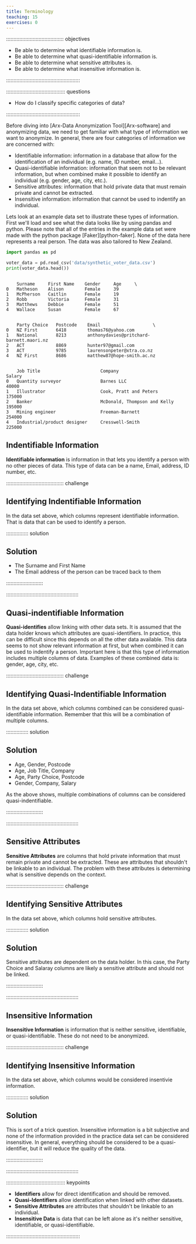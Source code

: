 ```yaml
---
title: Terminology
teaching: 15
exercises: 0
---
```


::::::::::::::::::::::::::::::::::::::: objectives

- Be able to determine what identifiable information is.
- Be able to determine what quasi-identifiable information is.
- Be able to determine what sensitive attributes is.
- Be able to determine what insensitive information is.

::::::::::::::::::::::::::::::::::::::::::::::::::

:::::::::::::::::::::::::::::::::::::::: questions

- How do I classify specific categories of data?

::::::::::::::::::::::::::::::::::::::::::::::::::

Before diving into [Arx-Data Anonymization Tool][Arx-software] and anonymizing data, we need to get familiar with what type of information we want to anonymize. In general, there are four categories of information we are concerned with:

- Identifiable information: information in a database that allow for the identification of an individual (e.g. name, ID number, email...).
- Quasi-identifiable information: information that seem not to be relevant information, but when combined make it possible to identify an individual (e.g. gender, age, city, etc.).
- Sensitive attributes: information that hold private data that must remain private and cannot be extracted.
- Insensitive information: information that cannot be used to indentify an individual.

Lets look at an example data set to illustrate these types of information. First we'll load and see what the data looks like by using pandas and python. Please note that all of the entries in the example data set were made with the python package [Faker][python-faker]. None of the data here represents a real person. The data was also tailored to New Zealand.

```python
import pandas as pd

voter_data = pd.read_csv('data/synthetic_voter_data.csv')
print(voter_data.head())
```

```output

    Surname     First Name    Gender     Age     \
0   Matheson    Alison        Female     39
1   McPherson   Caitlin       Female     19
2   Robb        Victoria      Female     31
3   Matthews    Debbie        Female     51
4   Wallace     Susan         Female     67


    Party Choice   Postcode    Email                    \
0   NZ First       6418        thomas76@yahoo.com	   
1   National       8213        anthonydavies@pritchard-barnett.maori.nz
2   ACT            8869        hunter97@gmail.com	  
3   ACT            9785        laurensonpeter@xtra.co.nz 
4   NZ First       8686        matthew87@hope-smith.ac.nz	


    Job Title                       Company                       Salary
0   Quantity surveyor               Barnes LLC                    40000
1   Illustrator                     Cook, Pratt and Peters        175000
2   Banker                          McDonald, Thompson and Kelly  195000
3   Mining engineer                 Freeman-Barnett               254000
4   Industrial/product designer     Cresswell-Smith               225000
```

## Indentifiable Information

**Identifiable information** is information in that lets you identify a person with no other pieces of data. This type of data can be a name, Email, address, ID number, etc.

:::::::::::::::::::::::::::::::::::::::  challenge

## Identifying Indentifiable Information

In the data set above, which columns represent identifiable information. That is data that can be used to identify a person.

:::::::::::::::  solution

## Solution

- The Surname and First Name
- The Email address of the person can be traced back to them

:::::::::::::::::::::::::

:::::::::::::::::::::::::::::::::::::::::::::::::

## Quasi-indentifiable Information

**Quasi-identifies** allow linking with other data sets. It is assumed that the data holder knows which attributes are quasi-identifiers. In practice, this can be difficult since this depends on all the other data available. This data seems to not show relevant information at first, but when combined it can be used to indentify a person. Important here is that this type of information includes multiple columns of data. Examples of these combined data is: gender, age, city, etc.

:::::::::::::::::::::::::::::::::::::::  challenge

## Identifying Quasi-Indentifiable Information

In the data set above, which columns combined can be considered quasi-identifiable information. Remember that this will be a combination of multiple columns.

:::::::::::::::  solution

## Solution

- Age, Gender, Postcode
- Age, Job Title, Company
- Age, Party Choice, Postcode
- Gender, Company, Salary

As the above shows, multiple combinations of columns can be considered quasi-indentifiable.

:::::::::::::::::::::::::

:::::::::::::::::::::::::::::::::::::::::::::::::

## Sensitive Attributes

**Sensitive Attributes** are columns that hold private information that must remain private and cannot be extracted. These are attributes that shouldn't be linkable to an individual. The problem with these attributes is determining what is sensitive depends on the context.

:::::::::::::::::::::::::::::::::::::::  challenge

## Identifying Sensitive Attributes

In the data set above, which columns hold sensitive attributes.

:::::::::::::::  solution

## Solution

Sensitive attributes are dependent on the data holder. In this case, the Party Choice and Salaray columns are likely a sensitive attribute and should not be linked. 

:::::::::::::::::::::::::

:::::::::::::::::::::::::::::::::::::::::::::::::

## Insensitive Information

**Insensitive Information** is information that is neither sensitive, identifiable, or quasi-identifiable. These do not need to be anonymized.

:::::::::::::::::::::::::::::::::::::::  challenge

## Identifying Insensitive Information

In the data set above, which columns would be considered insentivie information.

:::::::::::::::  solution

## Solution

This is sort of a trick question. Insensitive information is a bit subjective and none of the information provided in the practice data set can be considered insensitive. In general, everything should be considered to be a quasi-identifier, but it will reduce the quality of the data.

:::::::::::::::::::::::::

:::::::::::::::::::::::::::::::::::::::::::::::::

:::::::::::::::::::::::::::::::::::::::: keypoints

- **Identifiers** allow for direct identification and should be removed.
- **Quasi-Identifiers** allow identification when linked with other datasets.
- **Sensitive Attributes** are attributes that shouldn't be linkable to an individual.
- **Insensitive Data** is data that can be left alone as it's neither sensitive, identifiable, or quasi-identifiable.

::::::::::::::::::::::::::::::::::::::::::::::::::


